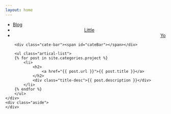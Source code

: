 ```yaml
---
layout: home
---
```


<div class="index-content project">
    <div class="section">
        <ul class="different-things">
            <li><a href="/"><span>Blog</span></a></li>
            <li style="text-align:center"><a href="/opinion"><span>Little</span></a></li>
            <li class="on" style="text-align:right"><a href="/project"><span>Yo</span></a></li>
        </ul>

        <div class="cate-bar"><span id="cateBar"></span></div>

        <ul class="artical-list">
        {% for post in site.categories.project %}
            <li>
                <h2>
                    <a href="{{ post.url }}">{{ post.title }}</a>
                </h2>
                <div class="title-desc">{{ post.description }}</div>
            </li>
        {% endfor %}
        </ul>
    </div>
    <div class="aside">
    </div>
</div>
